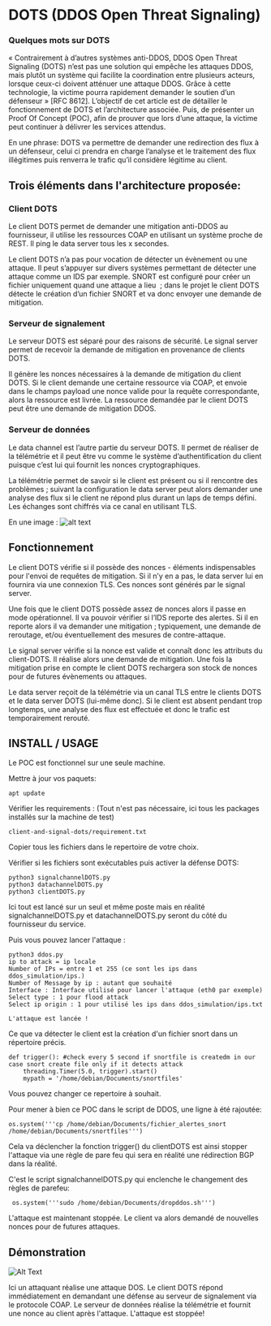 # DOTS (DDOS Open Threat Signaling)

### Quelques mots sur DOTS
« Contrairement à d’autres systèmes anti-DDOS, DDOS Open Threat Signaling (DOTS) n’est pas une solution qui empêche les attaques DDOS, mais plutôt un système qui facilite la coordination entre plusieurs acteurs, lorsque ceux-ci doivent atténuer une attaque DDOS. Grâce à cette technologie, la victime pourra rapidement demander le soutien d’un défenseur » [RFC 8612]. L’objectif de cet article est de détailler le fonctionnement de DOTS et l’architecture associée. Puis, de présenter un Proof Of Concept (POC), afin de prouver que lors d’une attaque, la victime peut continuer à délivrer les services attendus. 

En une phrase: DOTS va permettre de demander une redirection des flux à un défenseur, celui ci prendra en charge l’analyse et le traitement des flux illégitimes puis renverra le trafic qu’il considère légitime au client.

## Trois éléments dans l'architecture proposée:

### Client DOTS
Le client DOTS permet de demander une mitigation anti-DDOS au fournisseur, il utilise les ressources COAP en utilisant un système proche de REST. Il ping le data server tous les x secondes.

Le client DOTS n’a pas pour vocation de détecter un évènement ou une attaque. Il peut s’appuyer sur divers systèmes permettant de détecter une attaque comme un IDS par exemple.
SNORT est configuré pour créer un fichier uniquement quand une attaque a lieu  ; dans le projet le client DOTS détecte le création d’un fichier SNORT et va donc envoyer une demande de mitigation.


### Serveur de signalement
Le serveur DOTS est séparé pour des raisons de sécurité. Le signal server permet de recevoir la demande de mitigation en provenance de clients DOTS. 

Il génère les nonces nécessaires à la demande de mitigation du client DOTS. Si le client demande une certaine ressource via COAP, et envoie dans le champs payload une nonce valide pour la requête correspondante, alors la ressource est livrée. La ressource demandée par le client DOTS peut être une demande de mitigation DDOS.

### Serveur de données 
Le data channel est l’autre partie du serveur DOTS. Il permet de réaliser de la télémétrie et il peut être vu comme le système d’authentification du client puisque c’est lui qui fournit les nonces cryptographiques. 

La télémétrie permet de savoir si le client est présent ou si il rencontre des problèmes ; suivant la configuration le data server peut alors demander une analyse des flux si le client ne répond plus durant un laps de temps défini. Les échanges sont chiffrés via ce canal en utilisant TLS.

En une image : ![alt text](.\github\uml.jpg "diagramme de fonctionnement UML")

## Fonctionnement
Le client DOTS vérifie si il possède des nonces -  éléments indispensables pour l'envoi de requêtes  de mitigation. Si il n’y en a pas, le data server lui en fournira via une connexion TLS. Ces nonces sont générés par le signal server.

Une fois que le client DOTS possède assez de nonces alors il passe en mode opérationnel. Il va pouvoir vérifier si l’IDS reporte des alertes. Si il en reporte alors il va demander une mitigation ; typiquement, une demande de reroutage, et/ou éventuellement des mesures de contre-attaque.

Le signal server vérifie si la nonce est valide et connaît donc les attributs du client-DOTS. Il réalise alors une demande de mitigation. Une fois la mitigation prise en compte le client DOTS rechargera son stock de nonces pour de futures évènements ou attaques.

Le data server reçoit de la télémétrie via un canal TLS entre le clients DOTS et le data server DOTS (lui-même donc). Si le client est absent pendant trop longtemps, une analyse des flux est effectuée et donc le trafic est temporairement rerouté. 

## INSTALL / USAGE
Le POC est fonctionnel sur une seule machine.

Mettre à jour vos paquets:
```
apt update
```
Vérifier les requirements : (Tout n'est pas nécessaire, ici tous les packages installés sur la machine de test)
```
client-and-signal-dots/requirement.txt
```

Copier tous les fichiers dans le repertoire de votre choix.

Vérifier si les fichiers sont exécutables puis activer la défense DOTS:

```
python3 signalchannelDOTS.py
python3 datachannelDOTS.py
python3 clientDOTS.py
```

Ici tout est lancé sur un seul et même poste mais en réalité signalchannelDOTS.py et datachannelDOTS.py seront du côté du fournisseur du service.

Puis vous pouvez lancer l'attaque :
```
python3 ddos.py
ip to attack = ip locale
Number of IPs = entre 1 et 255 (ce sont les ips dans ddos_simulation/ips.)
Number of Message by ip : autant que souhaité
Interface : Interface utilisé pour lancer l'attaque (eth0 par exemple)
Select type : 1 pour flood attack
Select ip origin : 1 pour utilisé les ips dans ddos_simulation/ips.txt

L'attaque est lancée !

```

Ce que va détecter le client est la création d'un fichier snort dans un répertoire précis.

```
def trigger(): #check every 5 second if snortfile is createdm in our case snort create file only if it detects attack
    threading.Timer(5.0, trigger).start()
    mypath = '/home/debian/Documents/snortfiles'
```
Vous pouvez changer ce repertoire à souhait.

Pour mener à bien ce POC dans le script de DDOS, une ligne à été rajoutée:
```
os.system('''cp /home/debian/Documents/fichier_alertes_snort /home/debian/Documents/snortfiles''')
```
 Cela va déclencher la fonction trigger() du clientDOTS est ainsi stopper l'attaque via une règle de pare feu qui sera en réalité une rédirection BGP dans la réalité.

 C'est le script signalchannelDOTS.py qui enclenche le changement des règles de parefeu:
```
 os.system('''sudo /home/debian/Documents/dropddos.sh''')
```

L'attaque est maintenant stoppée. Le client va alors demandé de nouvelles nonces pour de futures attaques.

## Démonstration

![Alt Text](https://media.giphy.com/media/Xl8H3n8sT6Uf8xeTzK/source.gif)

Ici un attaquant réalise une attaque DOS. Le client DOTS répond immédiatement en demandant une défense au serveur de signalement via le protocole COAP.
Le serveur de données réalise la télémétrie et fournit une nonce au client après l'attaque.
L'attaque est stoppée!


